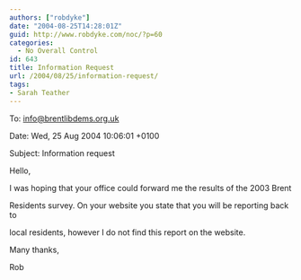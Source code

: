 ```yaml
---
authors: ["robdyke"]
date: "2004-08-25T14:28:01Z"
guid: http://www.robdyke.com/noc/?p=60
categories:
  - No Overall Control
id: 643
title: Information Request
url: /2004/08/25/information-request/
tags:
- Sarah Teather
---
```

To: info@brentlibdems.org.uk
  
Date: Wed, 25 Aug 2004 10:06:01 +0100
  
Subject: Information request

Hello,

I was hoping that your office could forward me the results of the 2003 Brent
  
Residents survey. On your website you state that you will be reporting back to
  
local residents, however I do not find this report on the website.

Many thanks,

Rob